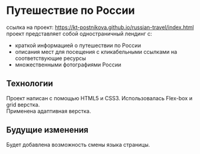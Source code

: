 # Путешествие по России

ссылка на проект: https://kt-postnikova.github.io/russian-travel/index.html      
проект представляет собой одностраничный лендинг с:

- краткой информацией о путешествии по России
- описания мест для посещения с кликабельными ссылками на соответствующие ресурсы
- множественными фотографиями России

## Технологии
Проект написан с помощью HTML5 и CSS3. Использовалась Flex-box и grid верстка.  
Применена адаптивная верстка.

## Будущие изменения
Будет добавлена возможность смены языка страницы. 
